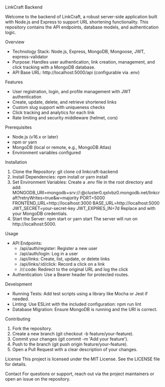LinkCraft Backend

Welcome to the backend of LinkCraft, a robust server-side application built with Node.js and Express to support URL shortening functionality. This repository contains the API endpoints, database models, and authentication logic.

Overview
- Technology Stack: Node.js, Express, MongoDB, Mongoose, JWT, express-validator
- Purpose: Handles user authentication, link creation, management, and click tracking with a MongoDB database.
- API Base URL: http://localhost:5000/api (configurable via .env)

Features
- User registration, login, and profile management with JWT authentication
- Create, update, delete, and retrieve shortened links
- Custom slug support with uniqueness checks
- Click tracking and analytics for each link
- Rate limiting and security middleware (helmet, cors)

Prerequisites
- Node.js (v16.x or later)
- npm or yarn
- MongoDB (local or remote, e.g., MongoDB Atlas)
- Environment variables configured

Installation
1. Clone the Repository:
   git clone <repository-url>
   cd linkcraft-backend
2. Install Dependencies:
   npm install
   or
   yarn install
3. Set Environment Variables:
   Create a .env file in the root directory and add:
   MONGODB_URI=mongodb+srv://<username>:<password>@cluster0.qxlvbz0.mongodb.net/linkcraft?retryWrites=true&w=majority
   PORT=5000
   FRONTEND_URL=http://localhost:3000
   BASE_URL=http://localhost:5000
   JWT_SECRET=your-secret-key
   JWT_EXPIRES_IN=7d
   Replace <username> and <password> with your MongoDB credentials.
4. Start the Server:
   npm start
   or
   yarn start
   The server will run on http://localhost:5000.

Usage
- API Endpoints:
  - /api/auth/register: Register a new user
  - /api/auth/login: Log in a user
  - /api/links: Create, list, update, or delete links
  - /api/links/:id/click: Record a click on a link
  - /r/:code: Redirect to the original URL and log the click
- Authentication: Use a Bearer <token> header for protected routes.

Development
- Running Tests: Add test scripts using a library like Mocha or Jest if needed.
- Linting: Use ESLint with the included configuration:
   npm run lint
- Database Migration: Ensure MongoDB is running and the URI is correct.

Contributing
1. Fork the repository.
2. Create a new branch (git checkout -b feature/your-feature).
3. Commit your changes (git commit -m 'Add your feature').
4. Push to the branch (git push origin feature/your-feature).
5. Open a Pull Request with a clear description of your changes.

License
This project is licensed under the MIT License. See the LICENSE file for details.

Contact
For questions or support, reach out via the project maintainers or open an issue on the repository.
